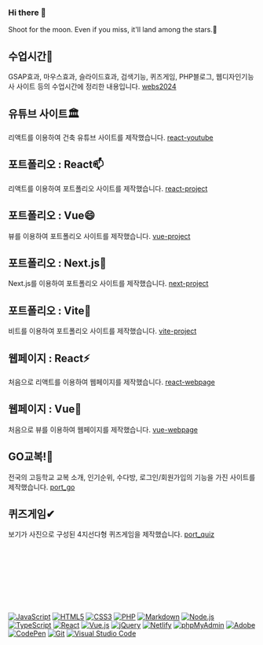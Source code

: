 ### Hi there 👋
Shoot for the moon. Even if you miss, it'll land among the stars.🌟

## 수업시간🌱
GSAP효과, 마우스효과, 슬라이드효과, 검색기능, 퀴즈게임, PHP블로그, 웹디자인기능사 사이트 등의 수업시간에 정리한 내용입니다.
[webs2024](https://github.com/jh71171/webs2024)

## 유튜브 사이트🏛
리액트를 이용하여 건축 유튜브 사이트를 제작했습니다.
[react-youtube](https://github.com/jh71171/react-youtube)

## 포트폴리오 : React📫
리액트를 이용하여 포트폴리오 사이트를 제작했습니다.
[react-project](https://github.com/jh71171/react-project)

## 포트폴리오 : Vue😄 
뷰를 이용하여 포트폴리오 사이트를 제작했습니다.
[vue-project](https://github.com/jh71171/vue-project)

## 포트폴리오 : Next.js🔭
Next.js를 이용하여 포트폴리오 사이트를 제작했습니다.
[next-project](https://github.com/jh71171/next-project)

## 포트폴리오 : Vite👯
비트를 이용하여 포트폴리오 사이트를 제작했습니다.
[vite-project](https://github.com/jh71171/vite-project)

## 웹페이지 : React⚡
처음으로 리액트를 이용하여 웹페이지를 제작했습니다.
[react-webpage](https://github.com/jh71171/react-webpage)

## 웹페이지 : Vue🤔
처음으로 뷰를 이용하여 웹페이지를 제작했습니다.
[vue-webpage](https://github.com/jh71171/vue-webpage)

## GO교복!🙌
전국의 고등학교 교복 소개, 인기순위, 수다방, 로그인/회원가입의 기능을 가진 사이트를 제작했습니다.
[port_go](https://github.com/jh71171/port_go)

## 퀴즈게임✔
보기가 사진으로 구성된 4지선다형 퀴즈게임을 제작했습니다.
[port_quiz](https://github.com/jh71171/port_quiz)

<br>
<br>
<br>
<br>
<br>
<br>
<br>
<br>


<div>
  <a href="#"><img alt="JavaScript" src="https://img.shields.io/badge/JavaScript-F7DF1E?style=flat&logo=JavaScript&logoColor=white"></a>
  <a href="#"><img alt="HTML5" src="https://img.shields.io/badge/HTML5-E34F26?logo=HTML5&logoColor=white"></a>
  <a href="#"><img alt="CSS3" src="https://img.shields.io/badge/CSS3-1572B6?logo=CSS3&logoColor=white"></a>
  <a href="#"><img alt="PHP" src="https://img.shields.io/badge/PHP-777BB4?logo=PHP&logoColor=white"></a>
  <a href="#"><img alt="Markdown" src="https://img.shields.io/badge/Markdown-000?logo=Markdown&logoColor=white"></a>
  <a href="#"><img alt="Node.js" src="https://img.shields.io/badge/Node.js-339933?logo=Node.js&logoColor=white"></a>
  <a href="#"><img alt="TypeScript" src="https://img.shields.io/badge/TypeScript-3178C6?logo=TypeScript&logoColor=white"></a>
  <a href="#"><img alt="React" src="https://img.shields.io/badge/React-61DAFB?logo=React&logoColor=white"></a>
  <a href="#"><img alt="Vue.js" src="https://img.shields.io/badge/Vue.js-4FC08D?logo=Vue.js&logoColor=white"></a>
  <a href="#"><img alt="jQuery" src="https://img.shields.io/badge/jQuery-0769AD?logo=jQuery&logoColor=white"></a>
  <a href="#"><img alt="Netlify" src="https://img.shields.io/badge/Netlify-00C7B7?logo=Netlify&logoColor=white"></a>
  <a href="#"><img alt="phpMyAdmin" src="https://img.shields.io/badge/phpMyAdmin-6C78AF?logo=phpMyAdmin&logoColor=white"></a>
  <a href="#"><img alt="Adobe" src="https://img.shields.io/badge/Adobe-FF0000?logo=Adobe&logoColor=white"></a>
  <a href="#"><img alt="CodePen" src="https://img.shields.io/badge/CodePen-000?logo=CodePen&logoColor=white"></a>
  <a href="#"><img alt="Git" src="https://img.shields.io/badge/Git-F05032?logo=Git&logoColor=white"></a>
  <a href="#"><img alt="Visual Studio Code" src="https://img.shields.io/badge/Visual Studio Code-007ACC?logo=Visual Studio Code&logoColor=white"></a>
</div>
